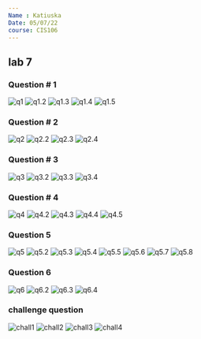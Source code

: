 ```yaml
---
Name : Katiuska
Date: 05/07/22
course: CIS106
---
```

## lab 7
### Question # 1
![q1](q1.1.png)
![q1.2](q1.2.png)
![q1.3](q1.3.png)
![q1.4](q1.4.png)
![q1.5](q1.5.png)
<br>
### Question # 2
![q2](q2.1.png)
![q2.2](q2.2.png)
![q2.3](q2.3.png)
![q2.4](q2.4.png)
<br>

### Question # 3
![q3](q3.1.png)
![q3.2](q3.2.png)
![q3.3](q3.3.png)
![q3.4](q3.4.png)
<br>

### Question # 4
![q4](q4.1.png)
![q4.2](q4.2.png)
![q4.3](q4.3.png)
![q4.4](q4.4.png)
![q4.5](q4.5.png)
<br>

### Question 5
![q5](q5.1.png)
![q5.2](q5.2.png)
![q5.3](q5.3.png)
![q5.4](q5.4.png)
![q5.5](q5.5.png)
![q5.6](q.5.6.png)
![q5.7](q.5.7.png)
![q5.8](q5.8notsure.png)
<br>

### Question 6
![q6](q6.1.png)
![q6.2](q6.2.png)
![q6.3](q.6.3.png)
![q6.4](q6.4.png)
<br>

### challenge question

![chall1](challengeq1.png)
![chall2](challengeq2.png)
![chall3](challengeq3.png)
![chall4](challengeq4.png)